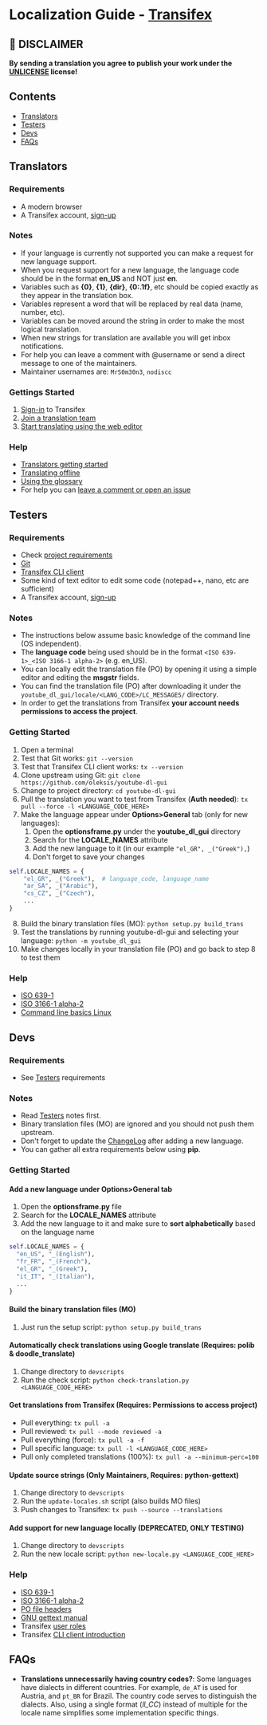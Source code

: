 # Localization Guide - [Transifex](https://www.transifex.com/youtube-dl-gui/public/)

## &#x1F534; DISCLAIMER
**By sending a translation you agree to publish your work under the [UNLICENSE](https://unlicense.org/) license!**

## Contents
  * [Translators](#translators)
  * [Testers](#testers)
  * [Devs](#devs)
  * [FAQs](#faqs)

## Translators

### Requirements
  * A modern browser
  * A Transifex account, [sign-up](https://www.transifex.com/signup/)

### Notes
  * If your language is currently not supported you can make a request for new language support.
  * When you request support for a new language, the language code should be in the format **en_US** and NOT just **en**.
  * Variables such as **{0}**, **{1}**, **{dir}**, **{0:.1f}**, etc should be copied exactly as they appear in the translation box.
  * Variables represent a word that will be replaced by real data (name, number, etc).
  * Variables can be moved around the string in order to make the most logical translation.
  * When new strings for translation are available you will get inbox notifications.
  * For help you can leave a comment with @username or send a direct message to one of the maintainers.
  * Maintainer usernames are: `MrS0m30n3`, `nodiscc`

### Gettings Started
  1. [Sign-in](https://www.transifex.com/signin/) to Transifex
  2. [Join a translation team](https://docs.transifex.com/getting-started/translators#joining-a-translation-team)
  3. [Start translating using the web editor](https://docs.transifex.com/translation/translating-with-the-web-editor)

### Help
  * [Translators getting started](https://docs.transifex.com/getting-started/translators)
  * [Translating offline](https://docs.transifex.com/translation/offline)
  * [Using the glossary](https://docs.transifex.com/translation/using-the-glossary)
  * For help you can [leave a comment or open an issue](https://docs.transifex.com/translation/tools-in-the-editor#comments-and-issues)

## Testers

### Requirements
  * Check [project requirements](../README.md#requirements)
  * [Git](https://git-scm.com/downloads)
  * [Transifex CLI client](https://docs.transifex.com/client/installing-the-client)
  * Some kind of text editor to edit some code (notepad++, nano, etc are sufficient)
  * A Transifex account, [sign-up](https://www.transifex.com/signup/)

### Notes
  * The instructions below assume basic knowledge of the command line (OS independent).
  * The **language code** being used should be in the format `<ISO 639-1>_<ISO 3166-1 alpha-2>` (e.g. en_US).
  * You can locally edit the translation file (PO) by opening it using a simple editor and editing the **msgstr** fields.
  * You can find the translation file (PO) after downloading it under the
    `youtube_dl_gui/locale/<LANG_CODE>/LC_MESSAGES/` directory.
  * In order to get the translations from Transifex **your account needs permissions to access the project**.

### Getting Started
  1. Open a terminal
  2. Test that Git works: `git --version`
  3. Test that Transifex CLI client works: `tx --version`
  4. Clone upstream using Git: `git clone https://github.com/oleksis/youtube-dl-gui`
  5. Change to project directory: `cd youtube-dl-gui`
  6. Pull the translation you want to test from Transifex (**Auth needed**): `tx pull --force -l <LANGUAGE_CODE_HERE>`
  7. Make the language appear under **Options>General** tab (only for new languages):
      1. Open the **optionsframe.py** under the **youtube_dl_gui** directory
      2. Search for the **LOCALE_NAMES** attribute
      3. Add the new language to it (in our example `"el_GR", _("Greek"),`)
      4. Don't forget to save your changes

  ```python
  self.LOCALE_NAMES = {
      "el_GR", _("Greek"),  # language_code, language_name
      "ar_SA", _("Arabic"),
      "cs_CZ", _("Czech"),
      ...
  }
  ```
  8. Build the binary translation files (MO): `python setup.py build_trans`
  9. Test the translations by running youtube-dl-gui and selecting your language: `python -m youtube_dl_gui`
  10. Make changes locally in your translation file (PO) and go back to step 8 to test them

### Help
  * [ISO 639-1](https://en.wikipedia.org/wiki/List_of_ISO_639-1_codes)
  * [ISO 3166-1 alpha-2](https://en.wikipedia.org/wiki/ISO_3166-1_alpha-2)
  * [Command line basics Linux](https://lifehacker.com/5633909/who-needs-a-mouse-learn-to-use-the-command-line-for-almost-anything)

## Devs

### Requirements
  * See [Testers](#testers) requirements

### Notes
  * Read [Testers](#testers) notes first.
  * Binary translation files (MO) are ignored and you should not push them upstream.
  * Don't forget to update the [ChangeLog](../ChangeLog) after adding a new language.
  * You can gather all extra requirements below using **pip**.

### Getting Started

#### Add a new language under Options>General tab
  1. Open the **optionsframe.py** file
  2. Search for the **LOCALE_NAMES** attribute
  3. Add the new language to it and make sure to **sort alphabetically** based on the language name

  ```python
  self.LOCALE_NAMES = {
    "en_US", "_(English"),
    "fr_FR", "_(French"),
    "el_GR", "_(Greek"),
    "it_IT", "_(Italian"),
    ...
  }
  ```

#### Build the binary translation files (MO)
  1. Just run the setup script: `python setup.py build_trans`

#### Automatically check translations using Google translate (Requires: polib & doodle_translate)
  1. Change directory to `devscripts`
  2. Run the check script: `python check-translation.py <LANGUAGE_CODE_HERE>`

#### Get translations from Transifex (Requires: Permissions to access project)
  * Pull everything: `tx pull -a`
  * Pull reviewed: `tx pull --mode reviewed -a`
  * Pull everything (force): `tx pull -a -f`
  * Pull specific language: `tx pull -l <LANGUAGE_CODE_HERE>`
  * Pull only completed translations (100%): `tx pull -a --minimum-perc=100`

#### Update source strings (Only Maintainers, Requires: python-gettext)
  1. Change directory to `devscripts`
  2. Run the `update-locales.sh` script (also builds MO files)
  3. Push changes to Transifex: `tx push --source --translations`

#### Add support for new language locally (DEPRECATED, ONLY TESTING)
  1. Change directory to `devscripts`
  2. Run the new locale script: `python new-locale.py <LANGUAGE_CODE_HERE>`

### Help
  * [ISO 639-1](https://en.wikipedia.org/wiki/List_of_ISO_639-1_codes)
  * [ISO 3166-1 alpha-2](https://en.wikipedia.org/wiki/ISO_3166-1_alpha-2)
  * [PO file headers](https://www.gnu.org/software/gettext/manual/html_node/Header-Entry.html)
  * [GNU gettext manual](https://www.gnu.org/software/gettext/manual/html_node/index.html#SEC_Contents)
  * Transifex [user roles](https://docs.transifex.com/teams/understanding-user-roles)
  * Transifex [CLI client introduction](https://docs.transifex.com/client/introduction)

## FAQs

* **Translations unnecessarily having country codes?**:
Some languages have dialects in different countries. For example, `de_AT` is used for Austria, and `pt_BR` for Brazil. The country code serves to distinguish the dialects. Also, using a single format (*ll_CC*) instead of multiple for the locale name simplifies some implementation specific things.
